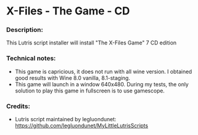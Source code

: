 # X-Files - The Game - CD
### Description:
This Lutris script installer will install "The X-Files Game" 7 CD edition
### Technical notes:
- This game is capricious, it does not run with all wine version. I obtained good results with Wine 8.0 vanilla, 8.1-staging. 
- This game will launch in a window 640x480. During my tests, the only solution to play this game in fullscreen is to use gamescope.
### Credits:
- Lutris script maintained by legluondunet: https://github.com/legluondunet/MyLittleLutrisScripts
